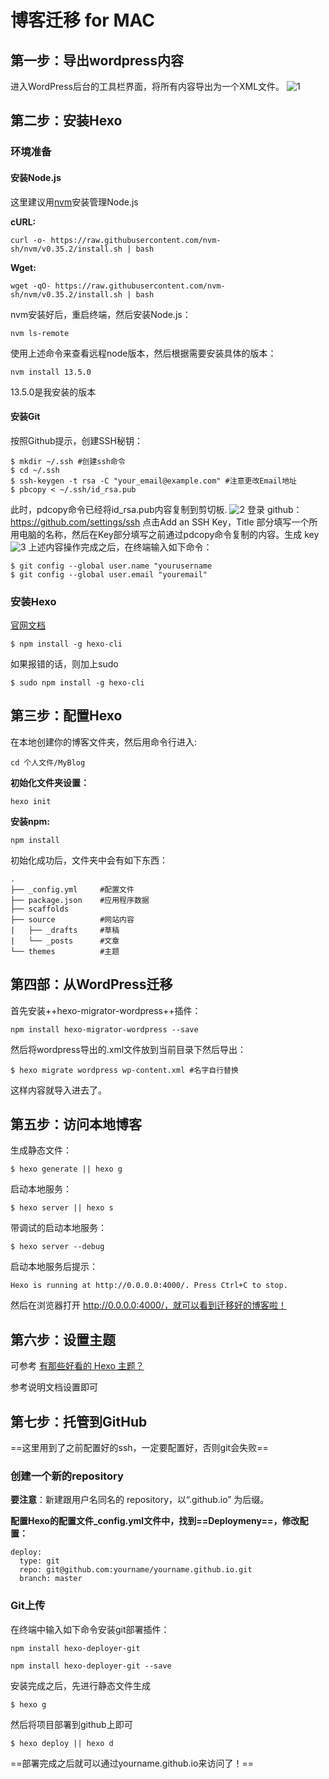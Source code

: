 # 博客迁移 for MAC
## 第一步：导出wordpress内容
进入WordPress后台的工具栏界面，将所有内容导出为一个XML文件。
![1](https://gitee.com/zyp521/upload_image/raw/master/8U0iSE.png)
## 第二步：安装Hexo
### 环境准备
#### 安装Node.js
这里建议用[nvm](https://note.youdao.com/)安装管理Node.js

**cURL:**
```
curl -o- https://raw.githubusercontent.com/nvm-sh/nvm/v0.35.2/install.sh | bash
```
**Wget:**
```
wget -qO- https://raw.githubusercontent.com/nvm-sh/nvm/v0.35.2/install.sh | bash
```
nvm安装好后，重启终端，然后安装Node.js：
```
nvm ls-remote
```
使用上述命令来查看远程node版本，然后根据需要安装具体的版本：
```
nvm install 13.5.0
```
13.5.0是我安装的版本
#### 安装Git
按照Github提示，创建SSH秘钥：
```
$ mkdir ~/.ssh #创建ssh命令
$ cd ~/.ssh
$ ssh-keygen -t rsa -C "your_email@example.com" #注意更改Email地址
$ pbcopy < ~/.ssh/id_rsa.pub
```
此时，pdcopy命令已经将id_rsa.pub内容复制到剪切板.
![2](https://gitee.com/zyp521/upload_image/raw/master/XhajaO.png)
登录 github：https://github.com/settings/ssh 点击Add an SSH Key，Title 部分填写一个所用电脑的名称，然后在Key部分填写之前通过pdcopy命令复制的内容。生成 key
![3](https://gitee.com/zyp521/upload_image/raw/master/b0shL0.png)
上述内容操作完成之后，在终端输入如下命令：
```
$ git config --global user.name "yourusername
$ git config --global user.email "youremail"
```

### 安装Hexo
[官网文档](https://hexo.io/)
```
$ npm install -g hexo-cli
```
如果报错的话，则加上sudo
```
$ sudo npm install -g hexo-cli
```
## 第三步：配置Hexo
在本地创建你的博客文件夹，然后用命令行进入:
```
cd 个人文件/MyBlog
```
**初始化文件夹设置：**
```
hexo init
```
**安装npm:**
```
npm install
```
初始化成功后，文件夹中会有如下东西：
```
.
├── _config.yml     #配置文件
├── package.json    #应用程序数据
├── scaffolds
├── source          #网站内容
|   ├── _drafts     #草稿
|   └── _posts      #文章
└── themes          #主题
```
## 第四部：从WordPress迁移
首先安装++hexo-migrator-wordpress++插件：
```
npm install hexo-migrator-wordpress --save
```
然后将wordpress导出的.xml文件放到当前目录下然后导出：
```
$ hexo migrate wordpress wp-content.xml #名字自行替换
```
这样内容就导入进去了。
## 第五步：访问本地博客
生成静态文件：
```
$ hexo generate || hexo g
```
启动本地服务：
```
$ hexo server || hexo s
```
带调试的启动本地服务：
```
$ hexo server --debug
```
启动本地服务后提示：
```
Hexo is running at http://0.0.0.0:4000/. Press Ctrl+C to stop.
```
然后在浏览器打开 http://0.0.0.0:4000/，就可以看到迁移好的博客啦！
## 第六步：设置主题
可参考 [有那些好看的 Hexo 主题？](https://www.zhihu.com/question/24422335)

参考说明文档设置即可

## 第七步：托管到GitHub
==这里用到了之前配置好的ssh，一定要配置好，否则git会失败==
### 创建一个新的repository
**要注意**：新建跟用户名同名的 repository，以“.github.io” 为后缀。

**配置Hexo的配置文件_config.yml文件中，找到==Deploymeny==，修改配置：**
```
deploy:
  type: git
  repo: git@github.com:yourname/yourname.github.io.git
  branch: master
 ```
 ### Git上传
 在终端中输入如下命令安装git部署插件：
 ```
 npm install hexo-deployer-git
 ```
 ```
 npm install hexo-deployer-git --save
 ```
 安装完成之后，先进行静态文件生成
 ```
 $ hexo g
 ```
 然后将项目部署到github上即可
 ```
 $ hexo deploy || hexo d
 ```
 ==部署完成之后就可以通过yourname.github.io来访问了！==